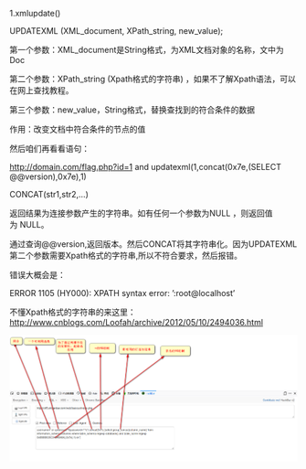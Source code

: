 1.xmlupdate()

UPDATEXML (XML_document, XPath_string, new_value); 

第一个参数：XML_document是String格式，为XML文档对象的名称，文中为Doc 

第二个参数：XPath_string (Xpath格式的字符串) ，如果不了解Xpath语法，可以在网上查找教程。 

第三个参数：new_value，String格式，替换查找到的符合条件的数据 

作用：改变文档中符合条件的节点的值

然后咱们再看看语句：

http://domain.com/flag.php?id=1 and updatexml(1,concat(0x7e,(SELECT @@version),0x7e),1)

CONCAT(str1,str2,…)  

返回结果为连接参数产生的字符串。如有任何一个参数为NULL ，则返回值为 NULL。

通过查询@@version,返回版本。然后CONCAT将其字符串化。因为UPDATEXML第二个参数需要Xpath格式的字符串,所以不符合要求，然后报错。

错误大概会是：

ERROR 1105 (HY000): XPATH syntax error: ’:root@localhost’

不懂Xpath格式的字符串的来这里：http://www.cnblogs.com/Loofah/archive/2012/05/10/2494036.html



![](images/CD7D15E140A24BA09F71F48F36902BCC2019-03-31_181438.png)

